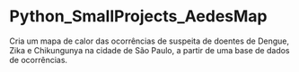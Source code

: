 # Python_SmallProjects_AedesMap
Cria um mapa de calor das ocorrências de suspeita de doentes de Dengue, Zika e Chikungunya na cidade de São Paulo, a partir de uma base de dados de ocorrências. 
